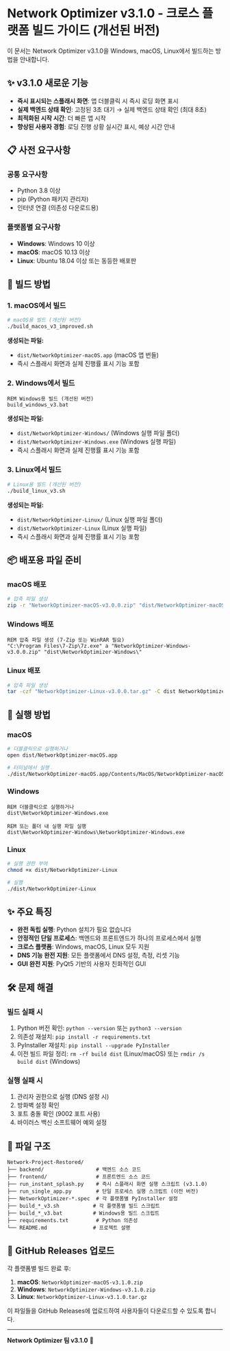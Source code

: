 # Network Optimizer v3.1.0 - 크로스 플랫폼 빌드 가이드 (개선된 버전)

이 문서는 Network Optimizer v3.1.0을 Windows, macOS, Linux에서 빌드하는 방법을 안내합니다.

## ✨ v3.1.0 새로운 기능
- **즉시 표시되는 스플래시 화면**: 앱 더블클릭 시 즉시 로딩 화면 표시
- **실제 백엔드 상태 확인**: 고정된 3초 대기 → 실제 백엔드 상태 확인 (최대 8초)
- **최적화된 시작 시간**: 더 빠른 앱 시작
- **향상된 사용자 경험**: 로딩 진행 상황 실시간 표시, 예상 시간 안내

## 📋 사전 요구사항

### 공통 요구사항
- Python 3.8 이상
- pip (Python 패키지 관리자)
- 인터넷 연결 (의존성 다운로드용)

### 플랫폼별 요구사항
- **Windows**: Windows 10 이상
- **macOS**: macOS 10.13 이상
- **Linux**: Ubuntu 18.04 이상 또는 동등한 배포판

## 🔨 빌드 방법

### 1. macOS에서 빌드

```bash
# macOS용 빌드 (개선된 버전)
./build_macos_v3_improved.sh
```

**생성되는 파일:**
- `dist/NetworkOptimizer-macOS.app` (macOS 앱 번들)
- 즉시 스플래시 화면과 실제 진행률 표시 기능 포함

### 2. Windows에서 빌드

```batch
REM Windows용 빌드 (개선된 버전)
build_windows_v3.bat
```

**생성되는 파일:**
- `dist/NetworkOptimizer-Windows/` (Windows 실행 파일 폴더)
- `dist/NetworkOptimizer-Windows.exe` (Windows 실행 파일)
- 즉시 스플래시 화면과 실제 진행률 표시 기능 포함

### 3. Linux에서 빌드

```bash
# Linux용 빌드 (개선된 버전)
./build_linux_v3.sh
```

**생성되는 파일:**
- `dist/NetworkOptimizer-Linux/` (Linux 실행 파일 폴더)
- `dist/NetworkOptimizer-Linux` (Linux 실행 파일)
- 즉시 스플래시 화면과 실제 진행률 표시 기능 포함

## 📦 배포용 파일 준비

### macOS 배포
```bash
# 압축 파일 생성
zip -r "NetworkOptimizer-macOS-v3.0.0.zip" "dist/NetworkOptimizer-macOS.app"
```

### Windows 배포
```batch
REM 압축 파일 생성 (7-Zip 또는 WinRAR 필요)
"C:\Program Files\7-Zip\7z.exe" a "NetworkOptimizer-Windows-v3.0.0.zip" "dist\NetworkOptimizer-Windows\"
```

### Linux 배포
```bash
# 압축 파일 생성
tar -czf "NetworkOptimizer-Linux-v3.0.0.tar.gz" -C dist NetworkOptimizer-Linux/
```

## 🚀 실행 방법

### macOS
```bash
# 더블클릭으로 실행하거나
open dist/NetworkOptimizer-macOS.app

# 터미널에서 실행
./dist/NetworkOptimizer-macOS.app/Contents/MacOS/NetworkOptimizer-macOS
```

### Windows
```batch
REM 더블클릭으로 실행하거나
dist\NetworkOptimizer-Windows.exe

REM 또는 폴더 내 실행 파일 실행
dist\NetworkOptimizer-Windows\NetworkOptimizer-Windows.exe
```

### Linux
```bash
# 실행 권한 부여
chmod +x dist/NetworkOptimizer-Linux

# 실행
./dist/NetworkOptimizer-Linux
```

## ✨ 주요 특징

- **완전 독립 실행**: Python 설치가 필요 없습니다
- **안정적인 단일 프로세스**: 백엔드와 프론트엔드가 하나의 프로세스에서 실행
- **크로스 플랫폼**: Windows, macOS, Linux 모두 지원
- **DNS 기능 완전 지원**: 모든 플랫폼에서 DNS 설정, 측정, 리셋 기능
- **GUI 완전 지원**: PyQt5 기반의 사용자 친화적인 GUI

## 🛠️ 문제 해결

### 빌드 실패 시
1. Python 버전 확인: `python --version` 또는 `python3 --version`
2. 의존성 재설치: `pip install -r requirements.txt`
3. PyInstaller 재설치: `pip install --upgrade PyInstaller`
4. 이전 빌드 파일 정리: `rm -rf build dist` (Linux/macOS) 또는 `rmdir /s build dist` (Windows)

### 실행 실패 시
1. 관리자 권한으로 실행 (DNS 설정 시)
2. 방화벽 설정 확인
3. 포트 충돌 확인 (9002 포트 사용)
4. 바이러스 백신 소프트웨어 예외 설정

## 📁 파일 구조

```
Network-Project-Restored/
├── backend/                 # 백엔드 소스 코드
├── frontend/                # 프론트엔드 소스 코드
├── run_instant_splash.py    # 즉시 스플래시 화면 실행 스크립트 (v3.1.0)
├── run_single_app.py        # 단일 프로세스 실행 스크립트 (이전 버전)
├── NetworkOptimizer-*.spec  # 각 플랫폼별 PyInstaller 설정
├── build_*_v3.sh           # 각 플랫폼별 빌드 스크립트
├── build_*_v3.bat          # Windows용 빌드 스크립트
├── requirements.txt         # Python 의존성
└── README.md               # 프로젝트 설명
```

## 🎯 GitHub Releases 업로드

각 플랫폼별 빌드 완료 후:

1. **macOS**: `NetworkOptimizer-macOS-v3.1.0.zip`
2. **Windows**: `NetworkOptimizer-Windows-v3.1.0.zip`
3. **Linux**: `NetworkOptimizer-Linux-v3.1.0.tar.gz`

이 파일들을 GitHub Releases에 업로드하여 사용자들이 다운로드할 수 있도록 합니다.

---

**Network Optimizer 팀 v3.1.0** 🚀
